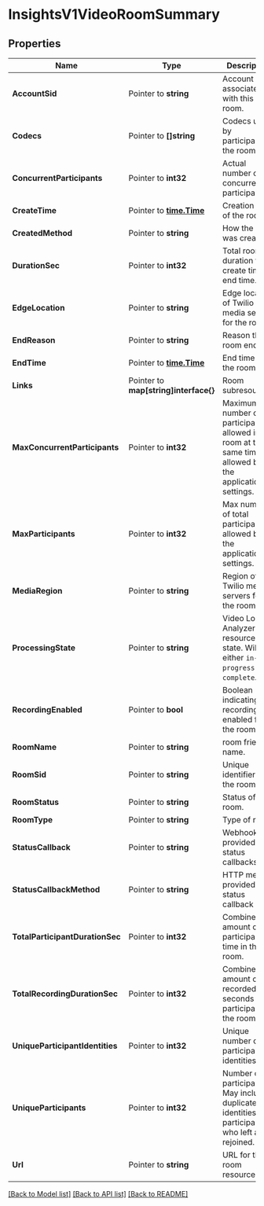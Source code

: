 # InsightsV1VideoRoomSummary

## Properties

Name | Type | Description | Notes
------------ | ------------- | ------------- | -------------
**AccountSid** | Pointer to **string** | Account SID associated with this room. |
**Codecs** | Pointer to **[]string** | Codecs used by participants in the room. |
**ConcurrentParticipants** | Pointer to **int32** | Actual number of concurrent participants. |
**CreateTime** | Pointer to [**time.Time**](time.Time.md) | Creation time of the room. |
**CreatedMethod** | Pointer to **string** | How the room was created. |
**DurationSec** | Pointer to **int32** | Total room duration from create time to end time. |
**EdgeLocation** | Pointer to **string** | Edge location of Twilio media servers for the room. |
**EndReason** | Pointer to **string** | Reason the room ended. |
**EndTime** | Pointer to [**time.Time**](time.Time.md) | End time for the room. |
**Links** | Pointer to **map[string]interface{}** | Room subresources. |
**MaxConcurrentParticipants** | Pointer to **int32** | Maximum number of participants allowed in the room at the same time allowed by the application settings. |
**MaxParticipants** | Pointer to **int32** | Max number of total participants allowed by the application settings. |
**MediaRegion** | Pointer to **string** | Region of Twilio media servers for the room. |
**ProcessingState** | Pointer to **string** | Video Log Analyzer resource state. Will be either `in-progress` or `complete`. |
**RecordingEnabled** | Pointer to **bool** | Boolean indicating if recording is enabled for the room. |
**RoomName** | Pointer to **string** | room friendly name. |
**RoomSid** | Pointer to **string** | Unique identifier for the room. |
**RoomStatus** | Pointer to **string** | Status of the room. |
**RoomType** | Pointer to **string** | Type of room. |
**StatusCallback** | Pointer to **string** | Webhook provided for status callbacks. |
**StatusCallbackMethod** | Pointer to **string** | HTTP method provided for status callback URL. |
**TotalParticipantDurationSec** | Pointer to **int32** | Combined amount of participant time in the room. |
**TotalRecordingDurationSec** | Pointer to **int32** | Combined amount of recorded seconds for participants in the room. |
**UniqueParticipantIdentities** | Pointer to **int32** | Unique number of participant identities. |
**UniqueParticipants** | Pointer to **int32** | Number of participants. May include duplicate identities for participants who left and rejoined. |
**Url** | Pointer to **string** | URL for the room resource. |

[[Back to Model list]](../README.md#documentation-for-models) [[Back to API list]](../README.md#documentation-for-api-endpoints) [[Back to README]](../README.md)



